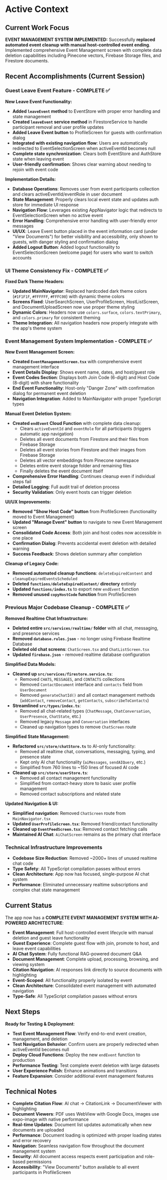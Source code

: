 # Active Context

## Current Work Focus

**EVENT MANAGEMENT SYSTEM IMPLEMENTED:** Successfully **replaced automated event cleanup with manual host-controlled event ending**. Implemented comprehensive Event Management screen with complete data deletion capabilities including Pinecone vectors, Firebase Storage files, and Firestore documents.

## Recent Accomplishments (Current Session)

### Guest Leave Event Feature - COMPLETE ✅

**New Leave Event Functionality:**
- **Added `leaveEvent` method** to EventStore with proper error handling and state management
- **Created `leaveEvent` service method** in FirestoreService to handle participant removal and user profile updates
- **Added Leave Event button** to ProfileScreen for guests with confirmation dialog
- **Integrated with existing navigation flow**: Users are automatically redirected to EventSelectionScreen when activeEventId becomes null
- **Complete state synchronization**: Clears both EventStore and AuthStore state when leaving event
- **User-friendly confirmation**: Shows clear warning about needing to rejoin with event code

**Implementation Details:**
- **Database Operations**: Removes user from event participants collection and clears activeEventId/eventRole in user document
- **State Management**: Properly clears local event state and updates auth store for immediate UI response
- **Navigation Flow**: Leverages existing AppNavigator logic that redirects to EventSelectionScreen when no active event
- **Error Handling**: Comprehensive error handling with user-friendly error messages
- **UI/UX**: Leave Event button placed in the event information card (under "View Documents") for better visibility and accessibility, only shown to guests, with danger styling and confirmation dialog
- **Added Logout Button**: Added logout functionality to EventSelectionScreen (welcome page) for users who want to switch accounts

### UI Theme Consistency Fix - COMPLETE ✅

**Fixed Dark Theme Headers:**
- **Updated MainNavigator**: Replaced hardcoded dark theme colors (`#1F1F1F`, `#FFFFFF`, `#FFFC00`) with dynamic theme colors
- **Screens Fixed**: UserSearchScreen, UserProfileScreen, HostListScreen, and DocumentUploadScreen now use proper theme styling
- **Dynamic Colors**: Headers now use `colors.surface`, `colors.textPrimary`, and `colors.primary` for consistent theming
- **Theme Integration**: All navigation headers now properly integrate with the app's theme system

### Event Management System Implementation - COMPLETE ✅

**New Event Management Screen:**
- **Created `EventManagementScreen.tsx`** with comprehensive event management interface
- **Event Details Display**: Shows event name, dates, and host/guest role
- **Event Codes Section**: Displays both Join Code (6-digit) and Host Code (8-digit) with share functionality
- **End Event Functionality**: Host-only "Danger Zone" with confirmation dialog for permanent event deletion
- **Navigation Integration**: Added to MainNavigator with proper TypeScript types

**Manual Event Deletion System:**
- **Created `endEvent` Cloud Function** with complete data cleanup:
  - Clears `activeEventId` and `eventRole` for all participants (triggers automatic app navigation)
  - Deletes all event documents from Firestore and their files from Firebase Storage
  - Deletes all event stories from Firestore and their images from Firebase Storage
  - Deletes all vector embeddings from Pinecone namespace
  - Deletes entire event storage folder and remaining files
  - Finally deletes the event document itself
- **Comprehensive Error Handling**: Continues cleanup even if individual steps fail
- **Detailed Logging**: Full audit trail of deletion process
- **Security Validation**: Only event hosts can trigger deletion

**UI/UX Improvements:**
- **Removed "Show Host Code" button** from ProfileScreen (functionality moved to Event Management)
- **Updated "Manage Event" button** to navigate to new Event Management screen
- **Consolidated Code Access**: Both join and host codes now accessible in one place
- **Confirmation Dialog**: Prevents accidental event deletion with detailed warning
- **Success Feedback**: Shows deletion summary after completion

**Cleanup of Legacy Code:**
- **Removed automated cleanup functions**: `deleteExpiredContent` and `cleanupExpiredEventsScheduled`
- **Deleted `functions/deleteExpiredContent/` directory** entirely
- **Updated `functions/index.ts`** to export new `endEvent` function
- **Removed unused `copyHostCode` function** from ProfileScreen

### Previous Major Codebase Cleanup - COMPLETE ✅

**Removed Realtime Chat Infrastructure:**
- **Deleted entire `src/services/realtime/` folder** with all chat, messaging, and presence services
- **Removed `database.rules.json`** - no longer using Firebase Realtime Database
- **Deleted old chat screens**: `ChatScreen.tsx` and `ChatListScreen.tsx`
- **Updated `firebase.json`** - removed realtime database configuration

**Simplified Data Models:**
- **Cleaned up `src/services/firestore.service.ts`**:
  - Removed `CHATS`, `MESSAGES`, and `CONTACTS` collections
  - Removed `ContactDocument` interface and `contacts` field from `UserDocument`
  - Removed `generateChatId()` and all contact management methods (`addContact`, `removeContact`, `getContacts`, `subscribeToContacts`)
- **Streamlined `src/types/index.ts`**:
  - Removed all chat-related types (`ChatMessage`, `ChatConversation`, `UserPresence`, `ChatState`, etc.)
  - Removed legacy `Message` and `Conversation` interfaces
  - Cleaned up navigation types to remove `ChatScreen` route

**Simplified State Management:**
- **Refactored `src/store/chatStore.ts`** to AI-only functionality:
  - Removed all realtime chat, conversations, messaging, typing, and presence state
  - Kept only AI chat functionality (`aiMessages`, `sendAIQuery`, etc.)
  - Simplified from 760 lines to ~150 lines of focused AI code
- **Cleaned up `src/store/userStore.ts`**:
  - Removed all contact management functionality
  - Simplified from contact-heavy store to basic user profile management
  - Removed contact subscriptions and related state

**Updated Navigation & UI:**
- **Simplified navigation**: Removed `ChatScreen` route from `MainNavigator.tsx`
- **Updated `UserProfileScreen.tsx`**: Removed friend/contact functionality
- **Cleaned up `EventFeedScreen.tsx`**: Removed contact fetching calls
- **Maintained AI Chat**: `AiChatScreen` remains as the primary chat interface

### Technical Infrastructure Improvements
- **Codebase Size Reduction**: Removed ~2000+ lines of unused realtime chat code
- **Type Safety**: All TypeScript compilation passes without errors
- **Clean Architecture**: App now has focused, single-purpose AI chat system
- **Performance**: Eliminated unnecessary realtime subscriptions and complex chat state management

## Current Status

The app now has a **COMPLETE EVENT MANAGEMENT SYSTEM WITH AI-POWERED ARCHITECTURE**:
- **Event Management**: Full host-controlled event lifecycle with manual deletion and guest leave functionality
- **Guest Experience**: Complete guest flow with join, promote to host, and leave event capabilities
- **AI Chat System**: Fully functional RAG-powered document Q&A
- **Document Management**: Complete upload, processing, browsing, and viewing system
- **Citation Navigation**: AI responses link directly to source documents with highlighting
- **Event-Scoped**: All functionality properly isolated by event
- **Clean Architecture**: Consolidated event management with automated navigation
- **Type-Safe**: All TypeScript compilation passes without errors

## Next Steps

**Ready for Testing & Deployment**:
- **Test Event Management Flow**: Verify end-to-end event creation, management, and deletion
- **Test Navigation Behavior**: Confirm users are properly redirected when activeEventId becomes null
- **Deploy Cloud Functions**: Deploy the new `endEvent` function to production
- **Performance Testing**: Test complete event deletion with large datasets
- **User Experience Polish**: Enhance animations and transitions
- **Feature Expansion**: Consider additional event management features

## Technical Notes

- **Complete Citation Flow**: AI chat → CitationLink → DocumentViewer with highlighting
- **Document Viewers**: PDF uses WebView with Google Docs, images use expo-image with native performance
- **Real-time Updates**: Document list updates automatically when new documents are uploaded
- **Performance**: Document loading is optimized with proper loading states and error recovery
- **Navigation**: Seamless navigation flow throughout the document management system
- **Security**: All document access respects event participation and role-based permissions
- **Accessibility**: "View Documents" button available to all event participants in ProfileScreen 